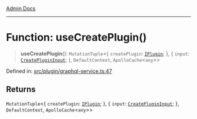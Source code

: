 [Admin Docs](/)

***

# Function: useCreatePlugin()

> **useCreatePlugin**(): `MutationTuple`\<\{ `createPlugin`: [`IPlugin`](../interfaces/IPlugin.md); \}, \{ `input`: [`CreatePluginInput`](../interfaces/CreatePluginInput.md); \}, `DefaultContext`, `ApolloCache`\<`any`\>\>

Defined in: [src/plugin/graphql-service.ts:47](https://github.com/PalisadoesFoundation/talawa-admin/blob/main/src/plugin/graphql-service.ts#L47)

## Returns

`MutationTuple`\<\{ `createPlugin`: [`IPlugin`](../interfaces/IPlugin.md); \}, \{ `input`: [`CreatePluginInput`](../interfaces/CreatePluginInput.md); \}, `DefaultContext`, `ApolloCache`\<`any`\>\>
